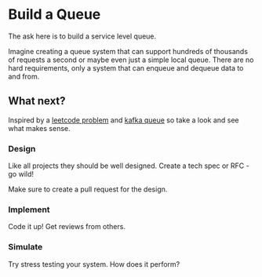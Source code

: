 # Build a Queue

The ask here is to build a service level queue.

Imagine creating a queue system that can support hundreds of thousands of requests a second or maybe
even just a simple local queue. There are no hard requirements, only a system that can enqueue and
dequeue data to and from.

## What next?

Inspired by a [leetcode problem](https://leetcode.com/problems/merge-k-sorted-lists/) and [kafka queue](https://hevodata.com/learn/kafka-queue/#:~:text=they%20are%20alive.-,What%20are%20Apache%20Kafka%20Queues%3F,each%20message%20at%20a%20time.) so take a look
and see what makes sense.

### Design

Like all projects they should be well designed. Create a tech spec or RFC - go wild!

Make sure to create a pull request for the design.

### Implement

Code it up! Get reviews from others.

### Simulate

Try stress testing your system. How does it perform?
